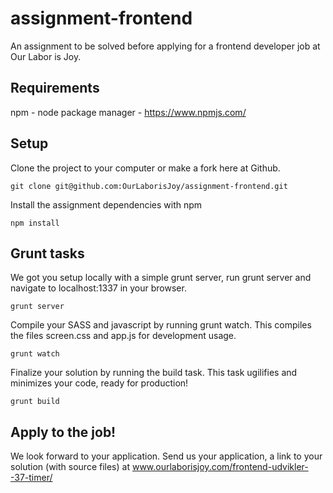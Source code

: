 # assignment-frontend
An assignment to be solved before applying for a frontend developer job at Our Labor is Joy.

## Requirements
npm - node package manager - https://www.npmjs.com/

## Setup
Clone the project to your computer or make a fork here at Github.
```
git clone git@github.com:OurLaborisJoy/assignment-frontend.git
```

Install the assignment dependencies with npm
```
npm install
```

## Grunt tasks
We got you setup locally with a simple grunt server, run grunt server and navigate to localhost:1337 in your browser.
```
grunt server
```

Compile your SASS and javascript by running grunt watch. This compiles the files screen.css and app.js for development usage.
```
grunt watch
```

Finalize your solution by running the build task. This task ugilifies and minimizes your code, ready for production!
```
grunt build
```

## Apply to the job!
We look forward to your application. Send us your application, a link to your solution (with source files) at www.ourlaborisjoy.com/frontend-udvikler--37-timer/